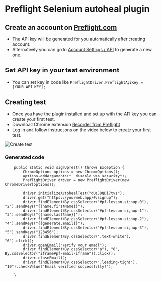 # Preflight Selenium autoheal plugin 

## Create an account on [Preflight.com](https://app.preflight.com/get-started?afmc=cypressPlugin)
- The API key will be generated for you automatically after creating account.
- Alternatively you can go to [Account Settings / API](https://app.preflight.com/account/api) to generate a new one.

## Set API key in your test environment
- You can set key in code like  `PreflightDriver.PreflightApiKey = [YOUR_API_KEY];`

## Creating test
- Once you have the plugin installed and set up with the API key you can create your first test.
- Download Chrome extension [Recorder from Preflight](https://chrome.google.com/webstore/detail/lpfigbkckbojbjnmhapmfekljbhclhhj)
- Log in and follow instructions on the video below to create your first test.

<img src="https://preflightuploads.blob.core.windows.net/uploads/PreflightCypressCodeGenerator.gif" alt="Create test">

### Generated code
```
    public static void signUpTest() throws Exception {
        ChromeOptions options = new ChromeOptions();
        options.addArguments("--disable-web-security");
        PreflightDriver driver = new PreflightDriver(new ChromeDriver(options));
        
        driver.initializeAutohealTest("dUzJ8QDi7tvs");
        driver.get("https://yourweb.app/#/signup");
        driver.findElement(By.cssSelector("#pf-lesson-signup-0"), "2").sendKeys("{{name.firstName}}");
        driver.findElement(By.cssSelector("#pf-lesson-signup-1"), "3").sendKeys("{{name.lastName}}");
        driver.findElement(By.cssSelector("#pf-lesson-signup-2"), "4").sendKeys("{{generate.email}}");
        driver.findElement(By.cssSelector("#pf-lesson-signup-3"), "5").sendKeys("123456");
        driver.findElement(By.cssSelector(".text-white"), "6").click();
        driver.openEmail("Verify your email");
        driver.findElement(By.cssSelector("a"), "8", By.cssSelector("iframe#pf-email-iframe")).click();
        driver.closeEmail();
        driver.findElement(By.cssSelector(".leading-tight"), "10").checkValue("Email verified successfully!");

    }
```
